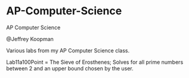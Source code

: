 # AP-Computer-Science
AP Computer Science

@Jeffrey Koopman

Various labs from my AP Computer Science class.
 
Lab11a100Point = The Sieve of Erosthenes;
Solves for all prime numbers between 2 and an upper bound chosen by the user.
